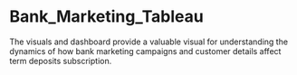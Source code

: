 # Bank_Marketing_Tableau
The visuals and dashboard provide a valuable visual for understanding the dynamics of how bank marketing campaigns and customer details affect term deposits subscription.
